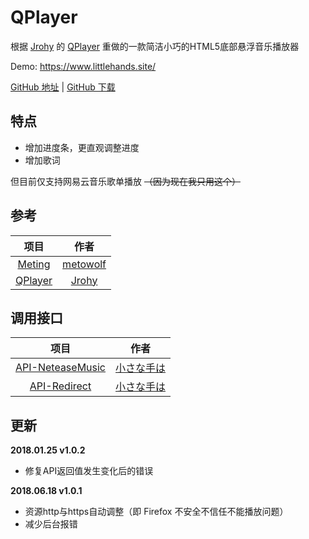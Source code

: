 # QPlayer
根据 [Jrohy](https://github.com/Jrohy) 的 [QPlayer](https://github.com/Jrohy/QPlayer) 重做的一款简洁小巧的HTML5底部悬浮音乐播放器

Demo: https://www.littlehands.site/

[GitHub 地址](https://github.com/moeshin/QPlayer) | [GitHub 下载](https://codeload.github.com/moeshin/QPlayer/zip/master)

<!--more-->

## 特点
- 增加进度条，更直观调整进度
- 增加歌词

但目前仅支持网易云音乐歌单播放 ~~（因为现在我只用这个）~~

## 参考
项目|作者
:-:|:-:
[Meting](https://github.com/metowolf/Meting)|[metowolf](https://github.com/metowolf)
[QPlayer](https://github.com/Jrohy/QPlayer)|[Jrohy](https://github.com/Jrohy)

## 调用接口
项目|作者
:-:|:-:
[API-NeteaseMusic](https://github.com/moeshin/API-NeteaseMusic)|[小さな手は](https://github.com/moeshin)
[API-Redirect](https://github.com/moeshin/API-Redirect)|[小さな手は](https://github.com/moeshin)

## 更新
**2018.01.25 v1.0.2**
- 修复API返回值发生变化后的错误

**2018.06.18 v1.0.1**
- 资源http与https自动调整（即 Firefox 不安全不信任不能播放问题）
- 减少后台报错
